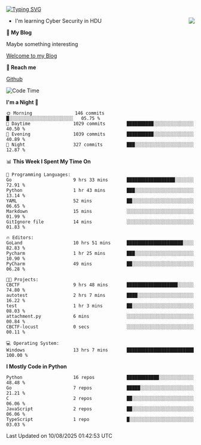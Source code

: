 [![Typing SVG](https://readme-typing-svg.herokuapp.com?font=Fira+Code&pause=1000&random=false&width=450&height=60&lines=Hello+%F0%9F%91%8B%F0%9F%8F%BB;I'm+JBNRZ)](https://git.io/typing-svg)

<a href="#">
  <img align="right" src="https://github-readme-stats.vercel.app/api?username=JBNRZ&show_icons=true&bg_color=15,f2f7fd,E0EAFC" />
</a>

- I'm learning Cyber Security in HDU

 **🌱 My Blog**

Maybe something interesting

[Welcome to my Blog](https://jbnrz.com.cn/)

 **💬 Reach me** 

[Github](https://github.com/JBNRZ)


<!--START_SECTION:waka-->
![Code Time](http://img.shields.io/badge/Code%20Time-1%2C365%20hrs%205%20mins-blue)

**I'm a Night 🦉** 

```text
🌞 Morning                146 commits         █░░░░░░░░░░░░░░░░░░░░░░░░   05.75 % 
🌆 Daytime                1029 commits        ██████████░░░░░░░░░░░░░░░   40.50 % 
🌃 Evening                1039 commits        ██████████░░░░░░░░░░░░░░░   40.89 % 
🌙 Night                  327 commits         ███░░░░░░░░░░░░░░░░░░░░░░   12.87 % 
```


📊 **This Week I Spent My Time On** 

```text
💬 Programming Languages: 
Go                       9 hrs 33 mins       ██████████████████░░░░░░░   72.91 % 
Python                   1 hr 43 mins        ███░░░░░░░░░░░░░░░░░░░░░░   13.14 % 
YAML                     52 mins             ██░░░░░░░░░░░░░░░░░░░░░░░   06.65 % 
Markdown                 15 mins             ░░░░░░░░░░░░░░░░░░░░░░░░░   01.99 % 
GitIgnore file           14 mins             ░░░░░░░░░░░░░░░░░░░░░░░░░   01.83 % 

🔥 Editors: 
GoLand                   10 hrs 51 mins      █████████████████████░░░░   82.83 % 
Pycharm                  1 hr 25 mins        ███░░░░░░░░░░░░░░░░░░░░░░   10.90 % 
PyCharm                  49 mins             ██░░░░░░░░░░░░░░░░░░░░░░░   06.28 % 

🐱‍💻 Projects: 
CBCTF                    9 hrs 48 mins       ███████████████████░░░░░░   74.80 % 
autotest                 2 hrs 7 mins        ████░░░░░░░░░░░░░░░░░░░░░   16.22 % 
test                     1 hr 3 mins         ██░░░░░░░░░░░░░░░░░░░░░░░   08.03 % 
attachment.py            6 mins              ░░░░░░░░░░░░░░░░░░░░░░░░░   00.84 % 
CBCTF-locust             0 secs              ░░░░░░░░░░░░░░░░░░░░░░░░░   00.11 % 

💻 Operating System: 
Windows                  13 hrs 7 mins       █████████████████████████   100.00 % 
```

**I Mostly Code in Python** 

```text
Python                   16 repos            ████████████░░░░░░░░░░░░░   48.48 % 
Go                       7 repos             █████░░░░░░░░░░░░░░░░░░░░   21.21 % 
C                        2 repos             ██░░░░░░░░░░░░░░░░░░░░░░░   06.06 % 
JavaScript               2 repos             ██░░░░░░░░░░░░░░░░░░░░░░░   06.06 % 
TypeScript               1 repo              █░░░░░░░░░░░░░░░░░░░░░░░░   03.03 % 
```




 Last Updated on 10/08/2025 01:42:53 UTC
<!--END_SECTION:waka-->

